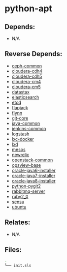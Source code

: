 # python-apt

## Depends:

  -  N/A

## Reverse Depends:

  -  [ceph-common](/salt/ceph-common)
  -  [cloudera-cdh4](/salt/cloudera-cdh4)
  -  [cloudera-cdh5](/salt/cloudera-cdh5)
  -  [cloudera-cm4](/salt/cloudera-cm4)
  -  [cloudera-cm5](/salt/cloudera-cm5)
  -  [datastax](/salt/datastax)
  -  [elasticsearch](/salt/elasticsearch)
  -  [etcd](/salt/etcd)
  -  [flapjack](/salt/flapjack)
  -  [flynn](/salt/flynn)
  -  [git-core](/salt/git-core)
  -  [java-common](/salt/java-common)
  -  [jenkins-common](/salt/jenkins-common)
  -  [logstash](/salt/logstash)
  -  [lxc-docker](/salt/lxc-docker)
  -  [lxd](/salt/lxd)
  -  [mesos](/salt/mesos)
  -  [newrelic](/salt/newrelic)
  -  [openstack-common](/salt/openstack-common)
  -  [opsview-base](/salt/opsview-base)
  -  [oracle-java6-installer](/salt/oracle-java6-installer)
  -  [oracle-java7-installer](/salt/oracle-java7-installer)
  -  [oracle-java8-installer](/salt/oracle-java8-installer)
  -  [python-pygit2](/salt/python-pygit2)
  -  [rabbitmq-server](/salt/rabbitmq-server)
  -  [ruby2\_0](/salt/ruby2_0)
  -  [sensu](/salt/sensu)
  -  [ubuntu](/salt/ubuntu)

## Relates:

  -  N/A

## Files:

```bash
.
└── init.sls
```
